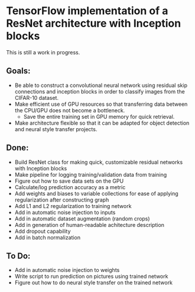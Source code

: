 # TensorFlow implementation of a ResNet architecture with Inception blocks

This is still a work in progress.

## Goals:
- Be able to construct a convolutional neural network using residual skip connections and inception blocks in order to classify images from the CIFAR-10 dataset.
- Make efficient use of GPU resources so that transferring data between the CPU/GPU does not become a bottleneck.
  - Save the entire training set in GPU memory for quick retrieval.
- Make architecture flexible so that it can be adapted for object detection and neural style transfer projects.

## Done:
- Build ResNet class for making quick, customizable residual networks with Inception blocks
- Make pipeline for logging training/validation data from training
- Figure out how to save data sets on the GPU
- Calculate/log prediction accuracy as a metric
- Add weights and biases to variable collections for ease of applying regularization after constructing graph
- Add L1 and L2 regularization to training network
- Add in automatic noise injection to inputs
- Add in automatic dataset augmentation (random crops)
- Add in generation of human-readable achitecture description
- Add dropout capability
- Add in batch normalization

## To Do:

- Add in automatic noise injection to weights
- Write script to run prediction on pictures using trained network
- Figure out how to do neural style transfer on the trained network
